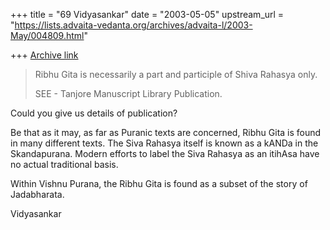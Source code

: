 +++
title = "69 Vidyasankar"
date = "2003-05-05"
upstream_url = "https://lists.advaita-vedanta.org/archives/advaita-l/2003-May/004809.html"

+++
[Archive link](https://lists.advaita-vedanta.org/archives/advaita-l/2003-May/004809.html)

>Ribhu Gita is necessarily a part and participle of Shiva Rahasya
>only.
>
>SEE - Tanjore Manuscript Library Publication.
>

Could you give us details of publication?

Be that as it may, as far as Puranic texts are concerned, Ribhu Gita is
found in many different texts. The Siva Rahasya itself is known as a kANDa
in the Skandapurana. Modern efforts to label the Siva Rahasya as an itihAsa
have no actual traditional basis.

Within Vishnu Purana, the Ribhu Gita is found as a subset of the story of
Jadabharata.

Vidyasankar

